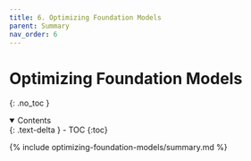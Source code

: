 ```yaml
---
title: 6. Optimizing Foundation Models
parent: Summary
nav_order: 6
---
```


# Optimizing Foundation Models
{: .no_toc }

<details open markdown="block">
  <summary>
    Contents
  </summary>
  {: .text-delta }
- TOC
{:toc}
</details>

{% include optimizing-foundation-models/summary.md %}